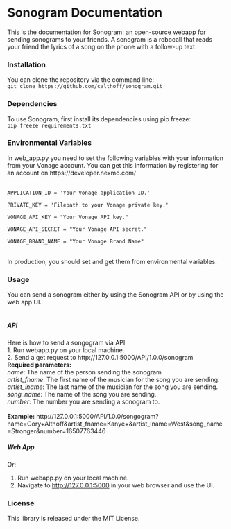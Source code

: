 <h1> Sonogram Documentation </h1>
This is the documentation for Sonogram: an open-source webapp for sending 
sonograms to your friends. A sonogram is a robocall that
reads your friend the lyrics of a song on the phone with a follow-up text. 


<h3>Installation </h3>
You can clone the repository via the command line: <br>
<code>git clone https://github.com/calthoff/sonogram.git </code>

<h3>Dependencies </h3>
To use Sonogram, first install its dependencies using pip freeze:<br>
<code>pip freeze requirements.txt </code>

<h3>Environmental Variables </h3>
In web_app.py you need to set the following variables with your information from your Vonage account. You can
get this information by registering for an account on https://developer.nexmo.com/<br><br>
<code>
APPLICATION_ID = 'Your Vonage application ID.' <br>
PRIVATE_KEY = 'Filepath to your Vonage private key.' <br>
VONAGE_API_KEY = "Your Vonage API key." <br>
VONAGE_API_SECRET = "Your Vonage API secret." <br>
VONAGE_BRAND_NAME = "Your Vonage Brand Name" <br>
</code>
<br> In production, you should set and get them from environmental variables. 

<h3> Usage </h3>
You can send a sonogram either by using the Sonogram API or by using 
the web app UI. <br><br>
<h5> API </h5>
Here is how to send a songogram via API <br>
1. Run webapp.py on your local machine. <br>
2. Send a get request to http://127.0.0.1:5000/API/1.0.0/sonogram
<br><b>Required parameters:</b><br>
<i>name</i>: The name of the person sending the sonogram <br>
<i>artist_fname</i>: The first name of the musician for the song you are sending. <br>
<i>artist_lname</i>: The last name of the musician for the song you are sending. <br>
<i>song_name</i>: The name of the song you are sending. <br>
<i>number</i>: The number you are sending a sonogram to.<br>
<br>
<b>Example:</b> http://127.0.0.1:5000/API/1.0.0/songogram?name=Cory+Althoff&artist_fname=Kanye+&artist_lname=West&song_name=Stronger&number=16507763446
   
<h5> Web App </h5>

Or:
1. Run webapp.py on your local machine. <br>
2. Navigate to http://127.0.0.1:5000 in your web browser and use the UI. 

<h3> License </h3>
This library is released under the MIT License.
 